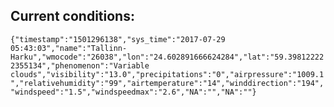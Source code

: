 ## Current conditions: 
 ``` {"timestamp":"1501296138","sys_time":"2017-07-29 05:43:03","name":"Tallinn-Harku","wmocode":"26038","lon":"24.602891666624284","lat":"59.398122222355134","phenomenon":"Variable clouds","visibility":"13.0","precipitations":"0","airpressure":"1009.1","relativehumidity":"99","airtemperature":"14","winddirection":"194","windspeed":"1.5","windspeedmax":"2.6","NA":"","NA":""} ```
